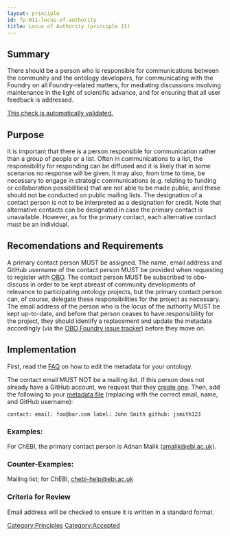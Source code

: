```yaml
---
layout: principle
id: fp-011-locus-of-authority
title: Locus of Authority (principle 11)
---
```


## Summary
There should be a person who is responsible for communications between the 
community and the ontology developers, for communicating with the Foundry on all 
Foundry-related matters, for mediating discussions involving maintenance in the 
light of scientific advance, and for ensuring that all user feedback is addressed.

[This check is automatically validated.](checks/fp_011)

## Purpose
It is important that there is a person responsible for communication rather than a group of people or a list. Often in communications to a list, the responsibility for responding can be diffused and it is likely that in some scenarios no response will be given. It may also, from time to time, be necessary to engage in strategic communications (e.g. relating to funding or collaboration possibilities) that are not able to be made public, and these should not be conducted on public mailing lists. The designation of a contact person is not to be interpreted as a designation for credit. Note that alternative contacts can be designated in case the primary contact is unavailable. However, as for the primary contact, each alternative contact must be an individual.

## Recomendations and Requirements
A primary contact person MUST be assigned.
The name, email address and GitHub username of the contact person MUST be provided when requesting to register with [OBO](http://obofoundry.org). The contact person MUST be subscribed to obo-discuss in order to be kept abreast of community developments of relevance to 
participating ontology projects, but the primary contact person can, of course, delegate 
these responsibilities for the project as necessary. The email address of the person who is the locus of the 
authority MUST be kept up-to-date, and before that person ceases to have responsibility 
for the project, they should identify a replacement and update the metadata accordingly 
(via the [OBO Foundry issue tracker](https://github.com/OBOFoundry/OBOFoundry.github.io/issues)) before they move on.

## Implementation

First, read the [FAQ](http://obofoundry.github.io/faq/how-do-i-edit-metadata.html) on how to edit the metadata for your ontology.

The contact email MUST NOT be a mailing list. If this person does not already have a GitHub account, we request that they [create one](https://github.com/join). Then, add the following to your [metadata file](https://github.com/OBOFoundry/OBOFoundry.github.io/tree/master/ontology) (replacing with the correct email, name, and GitHub username):

`contact:
 email: foo@bar.com
 label: John Smith
 github: jsmith123`

### Examples: 
For ChEBI, the primary contact person is Adnan Malik (amalik@ebi.ac.uk). 

### Counter-Examples: 
Mailing list; for ChEBI, chebi-help@ebi.ac.uk

### Criteria for Review

Email address will be checked to ensure it is written in a standard format.

<Category:Principles> <Category:Accepted>
